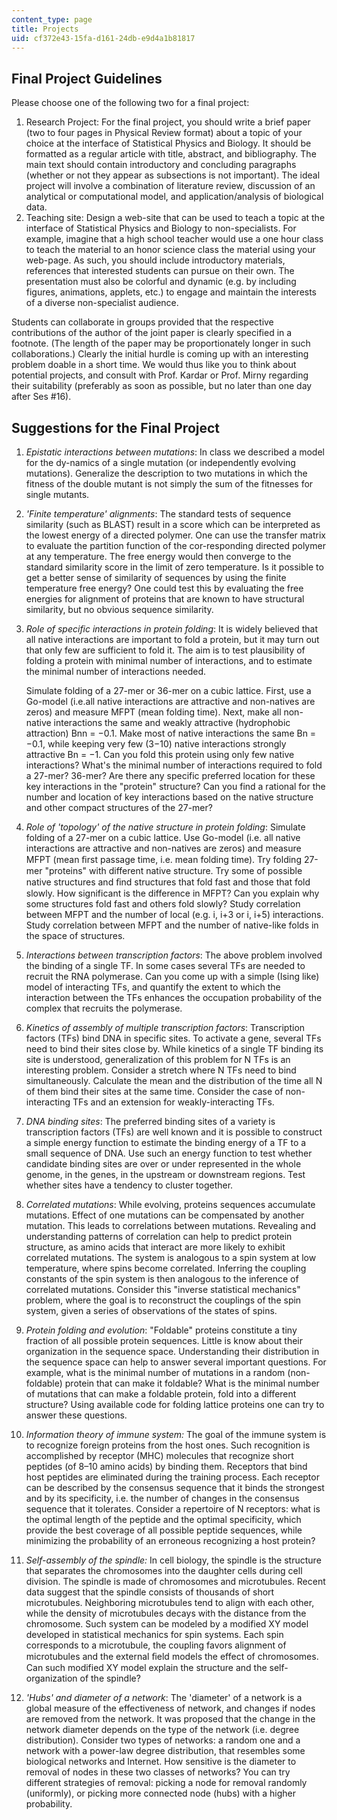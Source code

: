 ```yaml
---
content_type: page
title: Projects
uid: cf372e43-15fa-d161-24db-e9d4a1b81817
---
```


Final Project Guidelines
------------------------

Please choose one of the following two for a final project:

1.  Research Project: For the final project, you should write a brief paper (two to four pages in Physical Review format) about a topic of your choice at the interface of Statistical Physics and Biology. It should be formatted as a regular article with title, abstract, and bibliography. The main text should contain introductory and concluding paragraphs (whether or not they appear as subsections is not important). The ideal project will involve a combination of literature review, discussion of an analytical or computational model, and application/analysis of biological data.
2.  Teaching site: Design a web-site that can be used to teach a topic at the interface of Statistical Physics and Biology to non-specialists. For example, imagine that a high school teacher would use a one hour class to teach the material to an honor science class the material using your web-page. As such, you should include introductory materials, references that interested students can pursue on their own. The presentation must also be colorful and dynamic (e.g. by including figures, animations, applets, etc.) to engage and maintain the interests of a diverse non-specialist audience.

Students can collaborate in groups provided that the respective contributions of the author of the joint paper is clearly specified in a footnote. (The length of the paper may be proportionately longer in such collaborations.) Clearly the initial hurdle is coming up with an interesting problem doable in a short time. We would thus like you to think about potential projects, and consult with Prof. Kardar or Prof. Mirny regarding their suitability (preferably as soon as possible, but no later than one day after Ses #16).

Suggestions for the Final Project
---------------------------------

1.  _Epistatic interactions between mutations_: In class we described a model for the dy-namics of a single mutation (or independently evolving mutations). Generalize the description to two mutations in which the fitness of the double mutant is not simply the sum of the fitnesses for single mutants.
2.  _'Finite temperature' alignments_: The standard tests of sequence similarity (such as BLAST) result in a score which can be interpreted as the lowest energy of a directed polymer. One can use the transfer matrix to evaluate the partition function of the cor-responding directed polymer at any temperature. The free energy would then converge to the standard similarity score in the limit of zero temperature. Is it possible to get a better sense of similarity of sequences by using the finite temperature free energy? One could test this by evaluating the free energies for alignment of proteins that are known to have structural similarity, but no obvious sequence similarity.
3.  _Role of specific interactions in protein folding_: It is widely believed that all native interactions are important to fold a protein, but it may turn out that only few are sufficient to fold it. The aim is to test plausibility of folding a protein with minimal number of interactions, and to estimate the minimal number of interactions needed.
    
    Simulate folding of a 27-mer or 36-mer on a cubic lattice. First, use a Go-model (i.e.all native interactions are attractive and non-natives are zeros) and measure MFPT (mean folding time). Next, make all non-native interactions the same and weakly attractive (hydrophobic attraction) Bnn = −0.1. Make most of native interactions the same Bn = −0.1, while keeping very few (3−10) native interactions strongly attractive Bn = −1. Can you fold this protein using only few native interactions? What's the minimal number of interactions required to fold a 27-mer? 36-mer? Are there any specific preferred location for these key interactions in the "protein" structure? Can you find a rational for the number and location of key interactions based on the native structure and other compact structures of the 27-mer?
    
4.  _Role of 'topology' of the native structure in protein folding_: Simulate folding of a 27-mer on a cubic lattice. Use Go-model (i.e. all native interactions are attractive and non-natives are zeros) and measure MFPT (mean ﬁrst passage time, i.e. mean folding time). Try folding 27-mer "proteins" with different native structure. Try some of possible native structures and ﬁnd structures that fold fast and those that fold slowly. How significant is the difference in MFPT? Can you explain why some structures fold fast and others fold slowly? Study correlation between MFPT and the number of local (e.g. i, i+3 or i, i+5) interactions. Study correlation between MFPT and the number of native-like folds in the space of structures.
    
5.  _Interactions between transcription factors_: The above problem involved the binding of a single TF. In some cases several TFs are needed to recruit the RNA polymerase. Can you come up with a simple (Ising like) model of interacting TFs, and quantify the extent to which the interaction between the TFs enhances the occupation probability of the complex that recruits the polymerase.
6.  _Kinetics of assembly of multiple transcription factors_: Transcription factors (TFs) bind DNA in specific sites. To activate a gene, several TFs need to bind their sites close by. While kinetics of a single TF binding its site is understood, generalization of this problem for N TFs is an interesting problem. Consider a stretch where N TFs need to bind simultaneously. Calculate the mean and the distribution of the time all N of them bind their sites at the same time. Consider the case of non-interacting TFs and an extension for weakly-interacting TFs.
7.  _DNA binding sites_: The preferred binding sites of a variety is transcription factors (TFs) are well known and it is possible to construct a simple energy function to estimate the binding energy of a TF to a small sequence of DNA. Use such an energy function to test whether candidate binding sites are over or under represented in the whole genome, in the genes, in the upstream or downstream regions. Test whether sites have a tendency to cluster together.
8.  _Correlated mutations_: While evolving, proteins sequences accumulate mutations. Effect of one mutations can be compensated by another mutation. This leads to correlations between mutations. Revealing and understanding patterns of correlation can help to predict protein structure, as amino acids that interact are more likely to exhibit correlated mutations. The system is analogous to a spin system at low temperature, where spins become correlated. Inferring the coupling constants of the spin system is then analogous to the inference of correlated mutations. Consider this "inverse statistical mechanics" problem, where the goal is to reconstruct the couplings of the spin system, given a series of observations of the states of spins.
9.  _Protein folding and evolution_: "Foldable" proteins constitute a tiny fraction of all possible protein sequences. Little is know about their organization in the sequence space. Understanding their distribution in the sequence space can help to answer several important questions. For example, what is the minimal number of mutations in a random (non-foldable) protein that can make it foldable? What is the minimal number of mutations that can make a foldable protein, fold into a different structure? Using available code for folding lattice proteins one can try to answer these questions.
10.  _Information theory of immune system:_ The goal of the immune system is to recognize foreign proteins from the host ones. Such recognition is accomplished by receptor (MHC) molecules that recognize short peptides (of 8–10 amino acids) by binding them. Receptors that bind host peptides are eliminated during the training process. Each receptor can be described by the consensus sequence that it binds the strongest and by its specificity, i.e. the number of changes in the consensus sequence that it tolerates. Consider a repertoire of N receptors: what is the optimal length of the peptide and the optimal specificity, which provide the best coverage of all possible peptide sequences, while minimizing the probability of an erroneous recognizing a host protein?
11.  _Self-assembly of the spindle:_ In cell biology, the spindle is the structure that separates the chromosomes into the daughter cells during cell division. The spindle is made of chromosomes and microtubules. Recent data suggest that the spindle consists of thousands of short microtubules. Neighboring microtubules tend to align with each other, while the density of microtubules decays with the distance from the chromosome. Such system can be modeled by a modified XY model developed in statistical mechanics for spin systems. Each spin corresponds to a microtubule, the coupling favors alignment of microtubules and the external ﬁeld models the effect of chromosomes. Can such modified XY model explain the structure and the self-organization of the spindle?
12.  _'Hubs' and diameter of a network_: The 'diameter' of a network is a global measure of the effectiveness of network, and changes if nodes are removed from the network. It was proposed that the change in the network diameter depends on the type of the network (i.e. degree distribution). Consider two types of networks: a random one and a network with a power-law degree distribution, that resembles some biological networks and Internet. How sensitive is the diameter to removal of nodes in these two classes of networks? You can try different strategies of removal: picking a node for removal randomly (uniformly), or picking more connected node (hubs) with a higher probability.